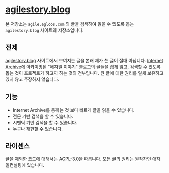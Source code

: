 # [agilestory.blog]

본 저장소는 `agile.egloos.com` 의 글을 검색하여 읽을 수 있도록 돕는
`agilestory.blog` 사이트의 저장소입니다.

## 전제

[agilestory.blog](https://agilestory.blog) 사이트에서 보여지는 글을 본래 제가 쓴
글이 절대 아닙니다. [Internet Archive](archive.org)에 아카이빙된 "애자일 이야기"
블로그의 글들을 쉽게 읽고, 검색할 수 있도록 돕는 것이 프로젝트가 하고자 하는
것의 전부입니다. 원 글에 대한 권리를 일체 보유하고 있지 않고 주장하지 않습니다.

## 기능

- Internet Archive를 통하는 것 보다 빠르게 글을 읽을 수 있습니다.
- 전문 기반 검색을 할 수 있습니다.
- 시맨틱 기반 검색을 할 수 있습니다.
- 누구나 재현할 수 있습니다.

## 라이센스

글을 제외한 코드에 대해서는 AGPL-3.0을 따릅니다. 모든 글의 권리는 원작자인
애자일컨설팅에 있습니다.

[agilestory.blog]: https://agilestory.blog
